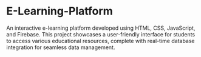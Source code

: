 # E-Learning-Platform
An interactive e-learning platform developed using HTML, CSS, JavaScript, and Firebase. This project showcases a user-friendly interface for students to access various educational resources, complete with real-time database integration for seamless data management.
